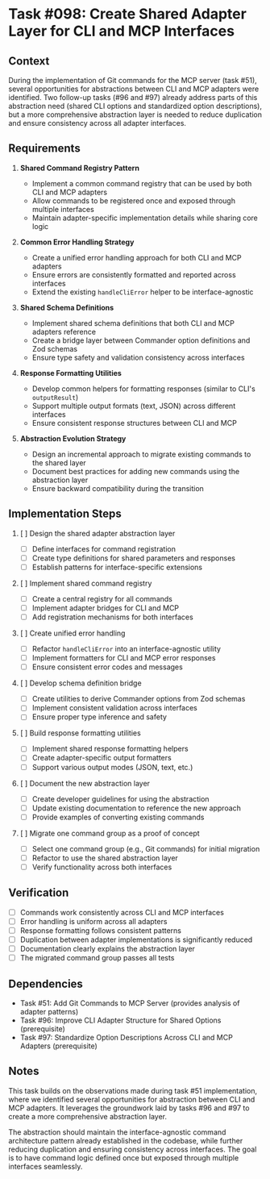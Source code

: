 # Task #098: Create Shared Adapter Layer for CLI and MCP Interfaces

## Context

During the implementation of Git commands for the MCP server (task #51), several opportunities for abstractions between CLI and MCP adapters were identified. Two follow-up tasks (#96 and #97) already address parts of this abstraction need (shared CLI options and standardized option descriptions), but a more comprehensive abstraction layer is needed to reduce duplication and ensure consistency across all adapter interfaces.

## Requirements

1. **Shared Command Registry Pattern**

   - Implement a common command registry that can be used by both CLI and MCP adapters
   - Allow commands to be registered once and exposed through multiple interfaces
   - Maintain adapter-specific implementation details while sharing core logic

2. **Common Error Handling Strategy**

   - Create a unified error handling approach for both CLI and MCP adapters
   - Ensure errors are consistently formatted and reported across interfaces
   - Extend the existing `handleCliError` helper to be interface-agnostic

3. **Shared Schema Definitions**

   - Implement shared schema definitions that both CLI and MCP adapters reference
   - Create a bridge layer between Commander option definitions and Zod schemas
   - Ensure type safety and validation consistency across interfaces

4. **Response Formatting Utilities**

   - Develop common helpers for formatting responses (similar to CLI's `outputResult`)
   - Support multiple output formats (text, JSON) across different interfaces
   - Ensure consistent response structures between CLI and MCP

5. **Abstraction Evolution Strategy**
   - Design an incremental approach to migrate existing commands to the shared layer
   - Document best practices for adding new commands using the abstraction layer
   - Ensure backward compatibility during the transition

## Implementation Steps

1. [ ] Design the shared adapter abstraction layer

   - [ ] Define interfaces for command registration
   - [ ] Create type definitions for shared parameters and responses
   - [ ] Establish patterns for interface-specific extensions

2. [ ] Implement shared command registry

   - [ ] Create a central registry for all commands
   - [ ] Implement adapter bridges for CLI and MCP
   - [ ] Add registration mechanisms for both interfaces

3. [ ] Create unified error handling

   - [ ] Refactor `handleCliError` into an interface-agnostic utility
   - [ ] Implement formatters for CLI and MCP error responses
   - [ ] Ensure consistent error codes and messages

4. [ ] Develop schema definition bridge

   - [ ] Create utilities to derive Commander options from Zod schemas
   - [ ] Implement consistent validation across interfaces
   - [ ] Ensure proper type inference and safety

5. [ ] Build response formatting utilities

   - [ ] Implement shared response formatting helpers
   - [ ] Create adapter-specific output formatters
   - [ ] Support various output modes (JSON, text, etc.)

6. [ ] Document the new abstraction layer

   - [ ] Create developer guidelines for using the abstraction
   - [ ] Update existing documentation to reference the new approach
   - [ ] Provide examples of converting existing commands

7. [ ] Migrate one command group as a proof of concept

   - [ ] Select one command group (e.g., Git commands) for initial migration
   - [ ] Refactor to use the shared abstraction layer
   - [ ] Verify functionality across both interfaces

## Verification

- [ ] Commands work consistently across CLI and MCP interfaces
- [ ] Error handling is uniform across all adapters
- [ ] Response formatting follows consistent patterns
- [ ] Duplication between adapter implementations is significantly reduced
- [ ] Documentation clearly explains the abstraction layer
- [ ] The migrated command group passes all tests

## Dependencies

- Task #51: Add Git Commands to MCP Server (provides analysis of adapter patterns)
- Task #96: Improve CLI Adapter Structure for Shared Options (prerequisite)
- Task #97: Standardize Option Descriptions Across CLI and MCP Adapters (prerequisite)

## Notes

This task builds on the observations made during task #51 implementation, where we identified several opportunities for abstraction between CLI and MCP adapters. It leverages the groundwork laid by tasks #96 and #97 to create a more comprehensive abstraction layer.

The abstraction should maintain the interface-agnostic command architecture pattern already established in the codebase, while further reducing duplication and ensuring consistency across interfaces. The goal is to have command logic defined once but exposed through multiple interfaces seamlessly.
